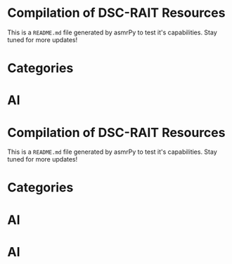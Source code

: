 


Compilation of DSC-RAIT Resources
=================================
This is a ``README.md`` file generated by asmrPy to test it's capabilities. Stay tuned for more updates!
# Categories


# AI



Compilation of DSC-RAIT Resources
=================================
This is a ``README.md`` file generated by asmrPy to test it's capabilities. Stay tuned for more updates!
# Categories


# AI

# AI
